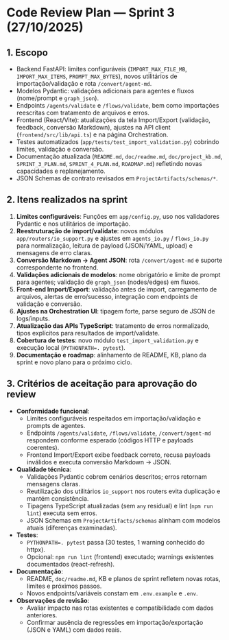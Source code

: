 # Code Review Plan — Sprint 3 (27/10/2025)

## 1. Escopo
- Backend FastAPI: limites configuráveis (`IMPORT_MAX_FILE_MB`, `IMPORT_MAX_ITEMS`, `PROMPT_MAX_BYTES`), novos utilitários de importação/validação e rota `/convert/agent-md`.
- Modelos Pydantic: validações adicionais para agentes e fluxos (nome/prompt e `graph_json`).
- Endpoints `/agents/validate` e `/flows/validate`, bem como importações reescritas com tratamento de arquivos e erros.
- Frontend (React/Vite): atualizações da tela Import/Export (validação, feedback, conversão Markdown), ajustes na API client (`frontend/src/lib/api.ts`) e na página Orchestration.
- Testes automatizados (`app/tests/test_import_validation.py`) cobrindo limites, validação e conversão.
- Documentação atualizada (`README.md`, `doc/readme.md`, `doc/project_kb.md`, `SPRINT_3_PLAN.md`, `SPRINT_4_PLAN.md`, `ROADMAP.md`) refletindo novas capacidades e replanejamento.
- JSON Schemas de contrato revisados em `ProjectArtifacts/schemas/*`.

## 2. Itens realizados na sprint
1. **Limites configuráveis**: Funções em `app/config.py`, uso nos validadores Pydantic e nos utilitários de importação.
2. **Reestruturação de import/validate**: novos módulos `app/routers/io_support.py` e ajustes em `agents_io.py` / `flows_io.py` para normalização, leitura de payload (JSON/YAML, upload) e mensagens de erro claras.
3. **Conversão Markdown → Agent JSON**: rota `/convert/agent-md` e suporte correspondente no frontend.
4. **Validações adicionais de modelos**: nome obrigatório e limite de prompt para agentes; validação de `graph_json` (nodes/edges) em fluxos.
5. **Front-end Import/Export**: validação antes de import, carregamento de arquivos, alertas de erro/sucesso, integração com endpoints de validação e conversão.
6. **Ajustes na Orchestration UI**: tipagem forte, parse seguro de JSON de logs/inputs.
7. **Atualização das APIs TypeScript**: tratamento de erros normalizado, tipos explícitos para resultados de import/validate.
8. **Cobertura de testes**: novo módulo `test_import_validation.py` e execução local (`PYTHONPATH=. pytest`).
9. **Documentação e roadmap**: alinhamento de README, KB, plano da sprint e novo plano para o próximo ciclo.

## 3. Critérios de aceitação para aprovação do review
- **Conformidade funcional**:
  - Limites configuráveis respeitados em importação/validação e prompts de agentes.
  - Endpoints `/agents/validate`, `/flows/validate`, `/convert/agent-md` respondem conforme esperado (códigos HTTP e payloads coerentes).
  - Frontend Import/Export exibe feedback correto, recusa payloads inválidos e executa conversão Markdown → JSON.
- **Qualidade técnica**:
  - Validações Pydantic cobrem cenários descritos; erros retornam mensagens claras.
  - Reutilização dos utilitários `io_support` nos routers evita duplicação e mantém consistência.
  - Tipagens TypeScript atualizadas (sem `any` residual) e lint (`npm run lint`) executa sem erros.
  - JSON Schemas em `ProjectArtifacts/schemas` alinham com modelos atuais (diferenças examinadas).
- **Testes**:
  - `PYTHONPATH=. pytest` passa (30 testes, 1 warning conhecido do httpx).
  - Opcional: `npm run lint` (frontend) executado; warnings existentes documentados (react-refresh).
- **Documentação**:
  - README, `doc/readme.md`, KB e planos de sprint refletem novas rotas, limites e próximos passos.
  - Novos endpoints/variáveis constam em `.env.example` e `.env`.
- **Observações de revisão**:
  - Avaliar impacto nas rotas existentes e compatibilidade com dados anteriores.
  - Confirmar ausência de regressões em importação/exportação (JSON e YAML) com dados reais.
